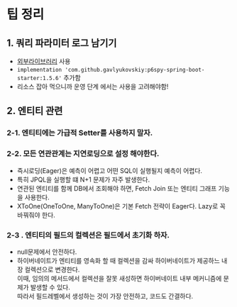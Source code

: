 # 팁 정리

## 1. 쿼리 파라미터 로그 남기기

*  [외부라이브러리](https://github.com/gavlyukovskiy/spring-boot-data-source-decorator) 사용
*  ```implementation 'com.github.gavlyukovskiy:p6spy-spring-boot-starter:1.5.6'``` 추가함
* 리소스 잡아 먹으니까 운영 단계 에서는 사용을 고려해야함!

## 2. 엔티티 관련
### 2-1. 엔티티에는 가급적 Setter를 사용하지 말자.

### 2-2. 모든 연관관계는 지연로딩으로 설정 해야한다.

- 즉시로딩(Eager)은 예측이 어렵고 어떤 SQL이 실행될지 예측이 어렵다.
- 특히 JPQL을 실행할 떄 N+1 문제가 자주 발생한다.
- 연관된 엔티티를 함께 DB에서 조회해야 하면, Fetch Join 또는 엔티티 그래프 기능을 사용한다.
- XToOne(OneToOne, ManyToOne)은 기본 Fetch 전략이 Eager다. Lazy로 꼭 바꿔줘야 한다.

### 2-3 . 엔티티의 필드의 컬렉션은 필드에서 초기화 하자.
- null문제에서 안전하다.
- 하이버네이트가 엔티티를 영속화 할 때 컬렉션을 감싸 하이버네이트가 제공하느 내장 컬렉션으로 변경한다.  
이때, 임의의 메서드에서 컬렉션을 잘못 새성하면 하이버네이트 내부 메커니즘에 문제가 발생할 수 있다.  
  따라서 필드레벨에서 생성하는 것이 가장 안전하고, 코드도 간결하다.

